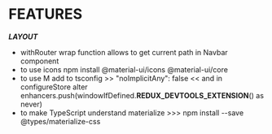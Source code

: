 # FEATURES

***LAYOUT***
- withRouter wrap function allows to get current path in Navbar component
- to use icons npm install @material-ui/icons @material-ui/core
- to use M add to tsconfig >> "noImplicitAny": false << and in configureStore alter enhancers.push(windowIfDefined.__REDUX_DEVTOOLS_EXTENSION__() as never)
- to make TypeScript understand materialize >>> npm install --save @types/materialize-css